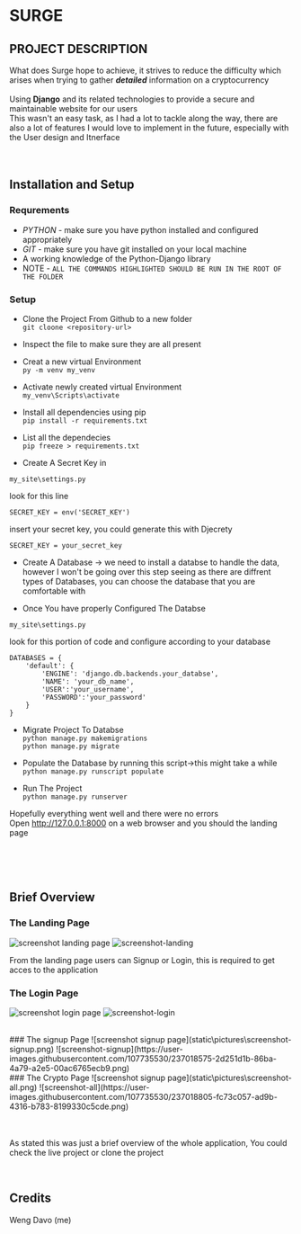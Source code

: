 # SURGE  

## PROJECT DESCRIPTION  
What does Surge hope to achieve, it strives to reduce the difficulty which arises when trying to gather ***detailed*** information on a cryptocurrency
<br>
<br>
Using **Django** and its related technologies to provide a secure and maintainable website for our users
<br>
This wasn't an easy task, as I had a lot to tackle along the way, there are also a lot of features I would love to implement in the future, especially with the User design and Itnerface
<br><br><br>

## Installation and Setup
### Requrements
-  *PYTHON* - make sure you have python installed and configured appropriately  
- *GIT* - make sure you have git installed on your local machine
- A working knowledge of the Python-Django library 
- NOTE - `ALL THE COMMANDS HIGHLIGHTED SHOULD BE RUN IN THE ROOT OF THE FOLDER`
### Setup
- Clone the Project From Github to a new folder  
`git cloone <repository-url>`  

- Inspect the file to make sure they are all present  

- Creat a new virtual Environment  
`py -m venv my_venv`  

- Activate newly created virtual Environment  
`my_venv\Scripts\activate`  

- Install all dependencies using pip  
`pip install -r requirements.txt`  

- List all the dependecies  
`pip freeze > requirements.txt`  

- Create A Secret Key in    
```
my_site\settings.py
```    
look for this line  
```
SECRET_KEY = env('SECRET_KEY')
```  
insert your secret key, you could generate this with Djecrety  
```
SECRET_KEY = your_secret_key
```` 

- Create A Database -> we need to install a databse to handle the data, however I won't be going over this step seeing as there are diffrent types of Databases, you can choose the database that you are comfortable with

- Once You have properly Configured The Databse  
```
my_site\settings.py
```  
look for this portion of code and configure according to your database 
``` 
DATABASES = {  
    'default': {   
        'ENGINE': 'django.db.backends.your_databse',   
        'NAME': 'your_db_name',  
        'USER':'your_username',  
        'PASSWORD':'your_password'  
    }  
}
```    
- Migrate Project To Databse  
`python manage.py makemigrations`  
`python manage.py migrate`  

- Populate the Database by running this script->this might take a while   
`python manage.py runscript populate`

- Run The Project  
`python manage.py runserver`  

Hopefully everything went well and there were no errors  
Open http://127.0.0.1:8000 on a web browser and you should the landing page  

<br><br><br>
## Brief Overview  
### The Landing Page
![screenshot landing page](static\pictures\screenshot-landing.png)
![screenshot-landing](https://user-images.githubusercontent.com/107735530/237018445-a94b25ea-8bc8-4711-8895-1205c86b2279.png)


From the landing page users can Signup or Login, this is required to get acces to the application
<br>
### The Login Page
![screenshot login page](static\pictures\screenshot-login.png) 
![screenshot-login](https://user-images.githubusercontent.com/107735530/237018731-8e1375e9-a3b4-4345-aa59-66370b7517f4.png)


<br>
### The signup Page
![screenshot signup page](static\pictures\screenshot-signup.png) 
![screenshot-signup](https://user-images.githubusercontent.com/107735530/237018575-2d251d1b-86ba-4a79-a2e5-00ac6765ecb9.png)


<br>
### The Crypto Page  
![screenshot signup page](static\pictures\screenshot-all.png)
![screenshot-all](https://user-images.githubusercontent.com/107735530/237018805-fc73c057-ad9b-4316-b783-8199330c5cde.png)


<br><br>
As stated this was just a brief overview of the whole application, You could check the live project or clone the project  

<br>

## Credits  
Weng Davo (me)
